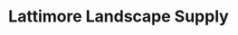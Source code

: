 ---
title: "Lattimore Landscape Supply"
url: /milford/lattimore-landscape-supply/
shop: Garten-Center
---